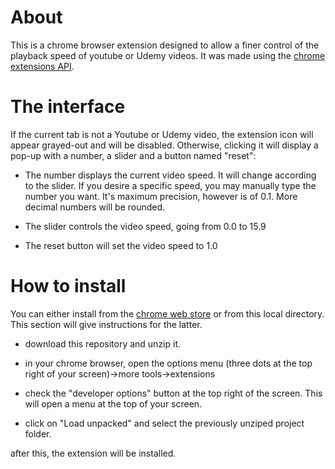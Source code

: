 # About

This is a chrome browser extension designed to allow a finer control of the playback speed of youtube or Udemy videos. It was made using the [chrome extensions API](https://developer.chrome.com/extensions).

# The interface

If the current tab is not a Youtube or Udemy video, the extension icon will appear grayed-out and will be disabled. Otherwise, clicking it will display a pop-up with a number, a slider and a button named "reset":

- The number displays the current video speed. It will change according to the slider. If you desire a specific speed, you may manually type the number you want. It's maximum precision, however is of 0.1. More decimal numbers will be rounded.

- The slider controls the video speed, going from 0.0 to 15.9

- The reset button will set the video speed to 1.0

# How to install

You can either install from the [chrome web store](https://chrome.google.com/webstore/detail/chrome-playback-speed-con/jjapmdbeieeoeaebndobpmjfckbimhon) or from this local directory. This section will give instructions for the latter.

- download this repository and unzip it.

- in your chrome browser, open the options menu (three dots at the top right of your screen)->more tools->extensions

- check the "developer options" button at the top right of the screen. This will open a menu at the top of your screen.

- click on "Load unpacked" and select the previously unziped project folder.

after this, the extension will be installed.